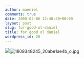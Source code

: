 ```yaml
---
author: maeniel
comments: true
date: 2008-02-06 12:40:49+00:00
layout: post
slug: for-good-ol-daniel
title: for good ol daniel
wordpress_id: 20
---
```


![](///C:/Documents%20and%20Settings/Steva.CANIS-CD6C7E443/Desktop/Personal%20Library/1809348245_20abe1ae4b_o.jpg)![1809348245_20abe1ae4b_o.jpg](http://maeniel.files.wordpress.com/2008/02/1809348245_20abe1ae4b_o.jpg)

